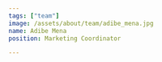 ```yaml
---
tags: ["team"]
image: /assets/about/team/adibe_mena.jpg
name: Adibe Mena
position: Marketing Coordinator

---
```


